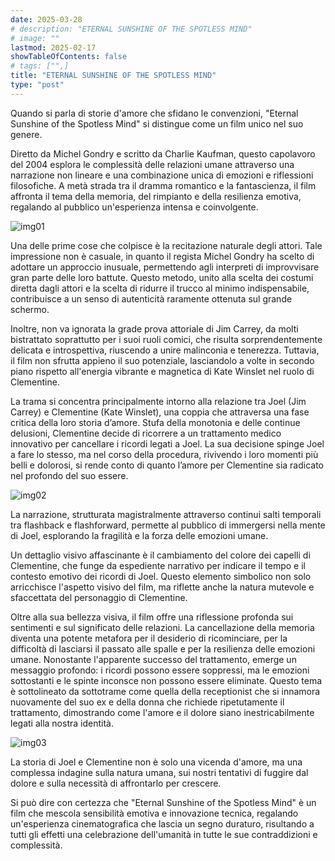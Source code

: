 ```yaml
---
date: 2025-03-28
# description: "ETERNAL SUNSHINE OF THE SPOTLESS MIND"
# image: ""
lastmod: 2025-02-17
showTableOfContents: false
# tags: ["",]
title: "ETERNAL SUNSHINE OF THE SPOTLESS MIND"
type: "post"
---
```


Quando si parla di storie d'amore che sfidano le convenzioni, "Eternal Sunshine of the Spotless Mind" si distingue come un film unico nel suo genere.

Diretto da Michel Gondry e scritto da Charlie Kaufman, questo capolavoro del 2004 esplora le complessità delle relazioni umane attraverso una narrazione non lineare e una combinazione unica di emozioni e riflessioni filosofiche. A metà strada tra il dramma romantico e la fantascienza, il film affronta il tema della memoria, del rimpianto e
della resilienza emotiva, regalando al pubblico un'esperienza intensa e coinvolgente.

![img01](https://external-content.duckduckgo.com/iu/?u=https%3A%2F%2Fstatcdn.fandango.com%2FMPX%2Fimage%2FNBCU_Fandango%2F318%2F3%2FEternal_23311.jpg&f=1&nofb=1&ipt=dc5447e1b40264db5b82fd267cf71c99270feb694c62705efc7b5f66c98cb22f&ipo=images)

Una delle prime cose che colpisce è la recitazione naturale degli attori. Tale impressione non è casuale, in quanto il regista Michel Gondry ha scelto di adottare un approccio inusuale, permettendo agli interpreti di improvvisare gran parte delle loro battute. Questo metodo, unito alla scelta dei costumi diretta dagli attori e la scelta di ridurre il trucco al minimo indispensabile, contribuisce a un senso di autenticità raramente ottenuta sul grande schermo.

Inoltre, non va ignorata la grade prova attoriale di Jim Carrey, da molti bistrattato soprattutto per i suoi ruoli comici, che risulta sorprendentemente delicata e introspettiva, riuscendo a unire malinconia e tenerezza. Tuttavia, il film non sfrutta appieno il suo potenziale, lasciandolo a volte in secondo piano rispetto all'energia vibrante e magnetica di Kate Winslet nel ruolo di Clementine.

La trama si concentra principalmente intorno alla relazione tra Joel (Jim Carrey) e Clementine (Kate Winslet), una coppia che attraversa una fase critica della loro storia d’amore. Stufa della monotonia e delle continue delusioni, Clementine decide di ricorrere a un trattamento medico innovativo per cancellare i ricordi legati a Joel. La sua decisione spinge Joel a fare lo stesso, ma nel corso della procedura, rivivendo i loro momenti più belli e dolorosi, si rende conto di quanto l’amore per Clementine sia radicato nel profondo del suo essere.

![img02](https://external-content.duckduckgo.com/iu/?u=https%3A%2F%2Fwww.themoviebuff.net%2Fwp-content%2Fuploads%2F2019%2F02%2F1118full-eternal-sunshine-of-the-spotless-mind-screenshot.jpg&f=1&nofb=1&ipt=fd646fd11965830707e2f2d9352a158fe8cfd31d33f6555a2e7898765e06e20b&ipo=images)

La narrazione, strutturata magistralmente attraverso continui salti temporali tra flashback e flashforward, permette al pubblico di immergersi nella mente di Joel, esplorando la fragilità e la forza delle emozioni umane.

Un dettaglio visivo affascinante è il cambiamento del colore dei capelli di Clementine, che funge da espediente narrativo per indicare il tempo e il contesto emotivo dei ricordi di Joel. Questo elemento simbolico non solo arricchisce l'aspetto visivo del film, ma riflette anche la natura mutevole e sfaccettata del personaggio di Clementine.

Oltre alla sua bellezza visiva, il film offre una riflessione profonda sui sentimenti e sul significato delle relazioni. La cancellazione della memoria diventa una potente metafora per il desiderio di ricominciare, per la difficoltà di lasciarsi il passato alle spalle e per la resilienza delle emozioni umane. Nonostante l'apparente successo del trattamento, emerge un messaggio profondo: i ricordi possono essere soppressi, ma le emozioni sottostanti e le spinte inconsce non possono essere eliminate. Questo tema è sottolineato da sottotrame come quella della receptionist che si innamora nuovamente del suo ex e della donna che richiede ripetutamente il trattamento, dimostrando come l'amore e il dolore siano inestricabilmente legati alla nostra identità.

![img03](https://external-content.duckduckgo.com/iu/?u=http%3A%2F%2Fimages2.fanpop.com%2Fimages%2Fphotos%2F4400000%2FEternal-Sunshine-of-the-Spotless-Mind-eternal-sunshine-4403276-1024-576.jpg&f=1&nofb=1&ipt=644a3619e1a23de12b59efd94ae0632b19310a166cf44e1f15c351469a54dde5&ipo=images)

La storia di Joel e Clementine non è solo una vicenda d'amore, ma una complessa indagine sulla natura umana, sui nostri tentativi di fuggire dal dolore e sulla necessità di affrontarlo per crescere.

Si può dire con certezza che "Eternal Sunshine of the Spotless Mind" è un film che mescola sensibilità emotiva e innovazione tecnica, regalando un'esperienza cinematografica che lascia un segno duraturo, risultando a tutti gli effetti una celebrazione dell'umanità in tutte le sue contraddizioni e complessità.

